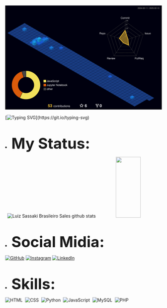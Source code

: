 ![](./profile-3d-contrib/profile-night-view.svg)



[![Typing SVG](https://readme-typing-svg.herokuapp.com/?color=ffff&size=30&center=true&vCenter=true&width=1000&lines=Developer+and+Cybersecurity;)](https://git.io/typing-svg)


<br><li><b><font size="45">My Status:</font></b></li>
<div align="center">
  <img width="49%" height="195px" src="https://github-readme-stats.vercel.app/api?username=Luiz-sassaki&show_icons=true&count_private=true&hide_border=true&title_color=FF3232&icon_color=63b5f8&text_color=FFFFFF&bg_color=000000" alt="Luiz Sassaki Brasileiro Sales github stats" /> 
  
  <img width="40%" height="195px" src="https://github-readme-stats.vercel.app/api/top-langs/?username=Luiz-sassaki&layout=compact&hide_border=true&title_color=63b5f8&text_color=FFFFFF&bg_color=000000" />
</div>

<br><li><b><font size="45">Social Midia:</font></b></li>

[![GitHub](https://img.shields.io/badge/GitHub-0D1117?style=for-the-badge&logo=github&logoColor=white)](https://github.com/Luiz-sassaki?tab=repositories)
[![Instagram](https://img.shields.io/badge/Instagram-0D1117?style=for-the-badge&logo=instagram&labelColor=0D1117)](https://www.instagram.com/sassakilz/)
[![LinkedIn](https://img.shields.io/badge/LinkedIn-0D1117?style=for-the-badge&logo=linkedin&logoColor=0D1117)](https://www.linkedin.com/in/luiz-sassaki/)


<br><li><b><font size="45">Skills:</font></b></li>

![HTML](https://img.shields.io/badge/-HTML-0D1117?style=for-the-badge&logo=html5&labelColor=0D1117)&nbsp;
![CSS](https://img.shields.io/badge/-CSS-0D1117?style=for-the-badge&logo=CSS3&logoColor=1572B6&labelColor=0D1117)&nbsp;
![Python](https://img.shields.io/badge/-python-0D1117?style=for-the-badge&logo=python&logoColor=1572B6&labelColor=0D1117)&nbsp;
![JavaScript](https://img.shields.io/badge/-JavaScript-0D1117?style=for-the-badge&logo=javascript&labelColor=0D1117&textColor=0D1117)&nbsp;
![MySQL](https://img.shields.io/badge/-mysql-0D1117?style=for-the-badge&logo=mysql&labelColor=0D1117)&nbsp;
![PHP](https://img.shields.io/badge/PHP-0D1117?style=for-the-badge&logo=php&labelColor=0D1117)&nbsp;

